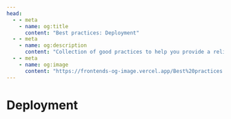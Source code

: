 ```yaml
---
head:
  - - meta
    - name: og:title
      content: "Best practices: Deployment"
  - - meta
    - name: og:description
      content: "Collection of good practices to help you provide a reliable application."
  - - meta
    - name: og:image
      content: "https://frontends-og-image.vercel.app/Best%20practices:%20**Deployment**.png?fontSize=110px"
---
```


# Deployment
